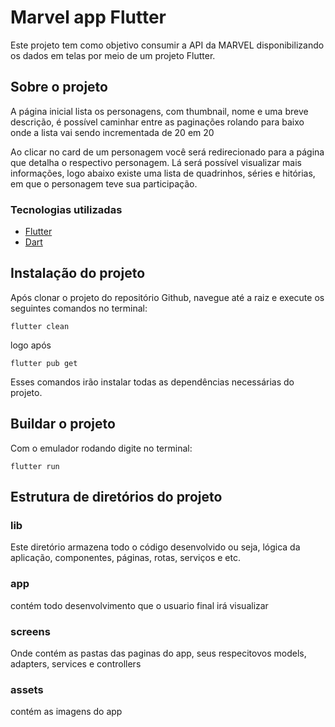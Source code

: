 # Marvel app Flutter

Este projeto tem como objetivo consumir a API da MARVEL disponibilizando os dados em telas por meio de um projeto Flutter.

## Sobre o projeto

A página inicial lista os personagens, com thumbnail, nome e uma breve descrição, é possível caminhar entre as paginações rolando para baixo onde a lista vai sendo incrementada de 20 em 20

Ao clicar no card de um personagem você será redirecionado para a página que detalha o respectivo personagem. Lá será possível visualizar mais informações, logo abaixo existe uma lista de quadrinhos, séries e hitórias, em que o personagem teve sua participação.

### Tecnologias utilizadas

- [Flutter](https://flutter.dev/)
- [Dart](hhttps://dart.dev/)

## Instalação do projeto

Após clonar o projeto do repositório Github, navegue até a raiz e execute os seguintes comandos no terminal:

```
flutter clean
```

logo após

```
flutter pub get
```

Esses comandos irão instalar todas as dependências necessárias do projeto.

## Buildar o projeto

Com o emulador rodando digite no terminal:

```
flutter run
```

## Estrutura de diretórios do projeto

### lib

Este diretório armazena todo o código desenvolvido ou seja, lógica da aplicação, componentes, páginas, rotas, serviços e etc.

### app

contém todo desenvolvimento que o usuario final irá visualizar

### screens

Onde contém as pastas das paginas do app, seus respecitovos models, adapters, services e controllers

### assets

contém as imagens do app
